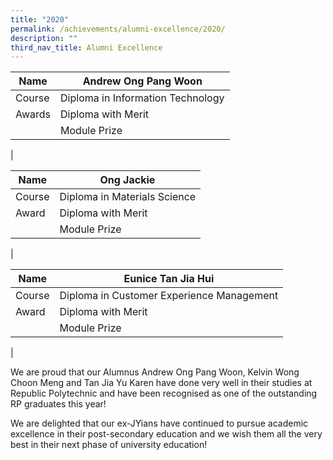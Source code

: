 ```yaml
---
title: "2020"
permalink: /achievements/alumni-excellence/2020/
description: ""
third_nav_title: Alumni Excellence
---
```


| Name | Andrew Ong Pang Woon |
|---|---|
| Course | Diploma in Information Technology |
| Awards | Diploma with Merit |
|  | Module Prize |
|

| Name | Ong Jackie |
|---|---|
| Course | Diploma in Materials Science |
| Award | Diploma with Merit |
|  | Module Prize |
|

| Name | Eunice Tan Jia Hui |
|---|---|
| Course | Diploma in Customer Experience Management |
| Award | Diploma with Merit |
|  | Module Prize |
|

We are proud that our Alumnus Andrew Ong Pang Woon, Kelvin Wong Choon Meng and Tan Jia Yu Karen have done very well in their studies at Republic Polytechnic and have been recognised as one of the outstanding RP graduates this year!

We are delighted that our ex-JYians have continued to pursue academic excellence in their post-secondary education and we wish them all the very best in their next phase of university education!